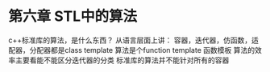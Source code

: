 # 第六章 STL中的算法

c++标准库的算法，是什么东西？
从语言层面上讲：
容器，迭代器，仿函数，适配器，分配器都是class template
算法是个function template 函数模板
算法的效率主要看能不能区分迭代器的分类
标准库的算法并不能针对所有的容器